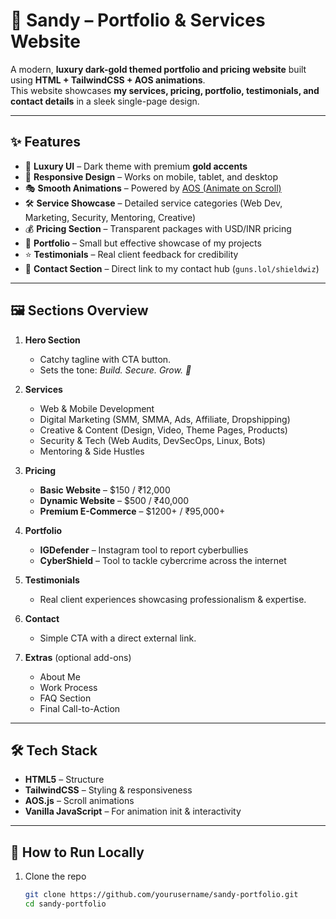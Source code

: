 # 🌙 Sandy – Portfolio & Services Website  

A modern, **luxury dark-gold themed portfolio and pricing website** built using **HTML + TailwindCSS + AOS animations**.  
This website showcases **my services, pricing, portfolio, testimonials, and contact details** in a sleek single-page design.  

---

## ✨ Features  

- 🖤 **Luxury UI** – Dark theme with premium **gold accents**  
- 📱 **Responsive Design** – Works on mobile, tablet, and desktop  
- 🎭 **Smooth Animations** – Powered by [AOS (Animate on Scroll)](https://michalsnik.github.io/aos/)  
- 🛠 **Service Showcase** – Detailed service categories (Web Dev, Marketing, Security, Mentoring, Creative)  
- 💰 **Pricing Section** – Transparent packages with USD/INR pricing  
- 📂 **Portfolio** – Small but effective showcase of my projects  
- ⭐ **Testimonials** – Real client feedback for credibility  
- 📩 **Contact Section** – Direct link to my contact hub (`guns.lol/shieldwiz`)  

---

## 🖼 Sections Overview  

1. **Hero Section**  
   - Catchy tagline with CTA button.  
   - Sets the tone: *Build. Secure. Grow. 🚀*  

2. **Services**  
   - Web & Mobile Development  
   - Digital Marketing (SMM, SMMA, Ads, Affiliate, Dropshipping)  
   - Creative & Content (Design, Video, Theme Pages, Products)  
   - Security & Tech (Web Audits, DevSecOps, Linux, Bots)  
   - Mentoring & Side Hustles  

3. **Pricing**  
   - **Basic Website** – $150 / ₹12,000  
   - **Dynamic Website** – $500 / ₹40,000  
   - **Premium E-Commerce** – $1200+ / ₹95,000+  

4. **Portfolio**  
   - **IGDefender** – Instagram tool to report cyberbullies  
   - **CyberShield** – Tool to tackle cybercrime across the internet  

5. **Testimonials**  
   - Real client experiences showcasing professionalism & expertise.  

6. **Contact**  
   - Simple CTA with a direct external link.  

7. **Extras** (optional add-ons)  
   - About Me  
   - Work Process  
   - FAQ Section  
   - Final Call-to-Action  

---

## 🛠 Tech Stack  

- **HTML5** – Structure  
- **TailwindCSS** – Styling & responsiveness  
- **AOS.js** – Scroll animations  
- **Vanilla JavaScript** – For animation init & interactivity  

---

## 🚀 How to Run Locally  

1. Clone the repo  
   ```bash
   git clone https://github.com/yourusername/sandy-portfolio.git
   cd sandy-portfolio
